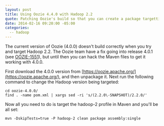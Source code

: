 ```yaml
---
layout: post
title: Using Oozie 4.4.0 with Hadoop 2.2
quote: Patching Oozie's build so that you can create a package targetting Hadoop 2.2.0.
date: 2014-02-16 09:20:00 -05:00
categories:
  -- hadoop
---
```


The current version of Oozie (4.0.0) doesn't build correctly when you try and target Hadoop 2.2.
The Oozie team have a fix going into release 4.0.1 (see [OOZIE-1551](https://issues.apache.org/jira/browse/OOZIE-1551)),
but until then you can hack the Maven files to get it working with 4.0.0.

First download the 4.0.0 version from [https://oozie.apache.org/](https://oozie.apache.org/),
and then unpackage it. Next run the following
command to change the Hadoop version being targeted:

    cd oozie-4.0.0/
    find . -name pom.xml | xargs sed -ri 's/(2.2.0\-SNAPSHOT)/2.2.0/'

Now all you need to do is target the hadoop-2 profile in Maven and you'll be all set:

    mvn -DskipTests=true -P hadoop-2 clean package assembly:single

